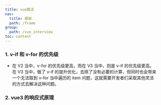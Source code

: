 ```yaml
---
title: vue面试
nav:
  title: 框架
  path: /frame
group:
  path: /vue_interview
toc: content
---
```


### 1. v-if 和 v-for 的优先级

- 在 V2 当中，v-for 的优先级更高，而在 V3 当中，则是 v-if 的优先级更高。在 V3 当中，做了 v-if 的提升优化，去除了没有必要的计算，但同时也会带来一个无法取到 v-for 当中遍历的 item 问题，这就需要开发者们采取其他灵活的方式去解决这种问题。

### 2. vue3 的响应式原理
